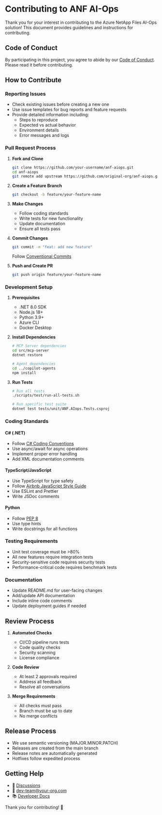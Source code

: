 # Contributing to ANF AI-Ops

Thank you for your interest in contributing to the Azure NetApp Files AI-Ops solution! This document provides guidelines and instructions for contributing.

## Code of Conduct

By participating in this project, you agree to abide by our [Code of Conduct](CODE_OF_CONDUCT.md). Please read it before contributing.

## How to Contribute

### Reporting Issues

- Check existing issues before creating a new one
- Use issue templates for bug reports and feature requests
- Provide detailed information including:
  - Steps to reproduce
  - Expected vs actual behavior
  - Environment details
  - Error messages and logs

### Pull Request Process

1. **Fork and Clone**
   ```bash
   git clone https://github.com/your-username/anf-aiops.git
   cd anf-aiops
   git remote add upstream https://github.com/original-org/anf-aiops.git
   ```

2. **Create a Feature Branch**
   ```bash
   git checkout -b feature/your-feature-name
   ```

3. **Make Changes**
   - Follow coding standards
   - Write tests for new functionality
   - Update documentation
   - Ensure all tests pass

4. **Commit Changes**
   ```bash
   git commit -m "feat: add new feature"
   ```
   Follow [Conventional Commits](https://www.conventionalcommits.org/)

5. **Push and Create PR**
   ```bash
   git push origin feature/your-feature-name
   ```

### Development Setup

1. **Prerequisites**
   - .NET 8.0 SDK
   - Node.js 18+
   - Python 3.9+
   - Azure CLI
   - Docker Desktop

2. **Install Dependencies**
   ```bash
   # MCP Server dependencies
   cd src/mcp-server
   dotnet restore
   
   # Agent dependencies
   cd ../copilot-agents
   npm install
   ```

3. **Run Tests**
   ```bash
   # Run all tests
   ./scripts/test/run-all-tests.sh
   
   # Run specific test suite
   dotnet test tests/unit/ANF.AIops.Tests.csproj
   ```

### Coding Standards

#### C# (.NET)
- Follow [C# Coding Conventions](https://docs.microsoft.com/en-us/dotnet/csharp/fundamentals/coding-style/coding-conventions)
- Use async/await for async operations
- Implement proper error handling
- Add XML documentation comments

#### TypeScript/JavaScript
- Use TypeScript for type safety
- Follow [Airbnb JavaScript Style Guide](https://github.com/airbnb/javascript)
- Use ESLint and Prettier
- Write JSDoc comments

#### Python
- Follow [PEP 8](https://www.python.org/dev/peps/pep-0008/)
- Use type hints
- Write docstrings for all functions

### Testing Requirements

- Unit test coverage must be >80%
- All new features require integration tests
- Security-sensitive code requires security tests
- Performance-critical code requires benchmark tests

### Documentation

- Update README.md for user-facing changes
- Add/update API documentation
- Include inline code comments
- Update deployment guides if needed

## Review Process

1. **Automated Checks**
   - CI/CD pipeline runs tests
   - Code quality checks
   - Security scanning
   - License compliance

2. **Code Review**
   - At least 2 approvals required
   - Address all feedback
   - Resolve all conversations

3. **Merge Requirements**
   - All checks must pass
   - Branch must be up to date
   - No merge conflicts

## Release Process

- We use semantic versioning (MAJOR.MINOR.PATCH)
- Releases are created from the main branch
- Release notes are automatically generated
- Hotfixes follow expedited process

## Getting Help

- 💬 [Discussions](https://github.com/your-org/anf-aiops/discussions)
- 📧 dev-team@your-org.com
- 📚 [Developer Docs](docs/development/getting-started.md)

Thank you for contributing! 🎉